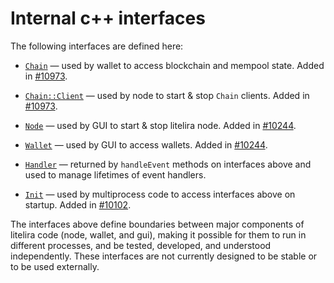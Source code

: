# Internal c++ interfaces

The following interfaces are defined here:

* [`Chain`](chain.h) — used by wallet to access blockchain and mempool state. Added in [#10973](https://github.com/litelira/litelira/pull/10973).

* [`Chain::Client`](chain.h) — used by node to start & stop `Chain` clients. Added in [#10973](https://github.com/litelira/litelira/pull/10973).

* [`Node`](node.h) — used by GUI to start & stop litelira node. Added in [#10244](https://github.com/litelira/litelira/pull/10244).

* [`Wallet`](wallet.h) — used by GUI to access wallets. Added in [#10244](https://github.com/litelira/litelira/pull/10244).

* [`Handler`](handler.h) — returned by `handleEvent` methods on interfaces above and used to manage lifetimes of event handlers.

* [`Init`](init.h) — used by multiprocess code to access interfaces above on startup. Added in [#10102](https://github.com/litelira/litelira/pull/10102).

The interfaces above define boundaries between major components of litelira code (node, wallet, and gui), making it possible for them to run in different processes, and be tested, developed, and understood independently. These interfaces are not currently designed to be stable or to be used externally.
